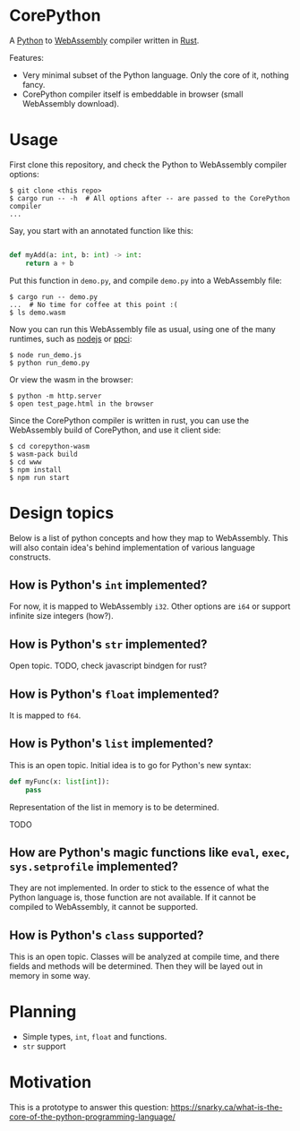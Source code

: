 
# CorePython

A [Python](https://www.python.org/) to [WebAssembly](https://webassembly.org/)
compiler written in [Rust](https://www.rust-lang.org/).

Features:

- Very minimal subset of the Python language. Only the core of it, nothing fancy.
- CorePython compiler itself is embeddable in browser (small WebAssembly download).

# Usage

First clone this repository, and check the Python to WebAssembly compiler options:

    $ git clone <this repo>
    $ cargo run -- -h  # All options after -- are passed to the CorePython compiler
    ...

Say, you start with an annotated function like this:

```python

def myAdd(a: int, b: int) -> int:
    return a + b

```

Put this function in `demo.py`, and compile `demo.py` into a WebAssembly file:

    $ cargo run -- demo.py
    ...  # No time for coffee at this point :(
    $ ls demo.wasm

Now you can run this WebAssembly file as usual, using one of the many runtimes,
such as [nodejs](https://nodejs.org/en/about/) or [ppci](https://ppci.readthedocs.io/en/latest/):

    $ node run_demo.js
    $ python run_demo.py

Or view the wasm in the browser:

    $ python -m http.server
    $ open test_page.html in the browser

Since the CorePython compiler is written in rust, you can use the WebAssembly build of
CorePython, and use it client side:

    $ cd corepython-wasm
    $ wasm-pack build
    $ cd www
    $ npm install
    $ npm run start

# Design topics

Below is a list of python concepts and how they map to WebAssembly.
This will also contain idea's behind implementation of various
language constructs.

## How is Python's `int` implemented?

For now, it is mapped to WebAssembly `i32`. Other options are `i64`
or support infinite size integers (how?).

## How is Python's `str` implemented?

Open topic.
TODO, check javascript bindgen for rust?

## How is Python's `float` implemented?

It is mapped to `f64`.

## How is Python's `list` implemented?

This is an open topic. Initial idea is to go for Python's new
syntax:

```python
def myFunc(x: list[int]):
    pass
```

Representation of the list in memory is to be determined.

TODO

## How are Python's magic functions like `eval`, `exec`, `sys.setprofile` implemented?

They are not implemented. In order to stick to the essence of what the Python
language is, those function are not available. If it cannot be compiled to
WebAssembly, it cannot be supported.

## How is Python's `class` supported?

This is an open topic. Classes will be analyzed at compile time, and there
fields and methods will be determined. Then they will be layed out in memory
in some way.

# Planning

- Simple types, `int`, `float` and functions.
- `str` support

# Motivation

This is a prototype to answer this question: https://snarky.ca/what-is-the-core-of-the-python-programming-language/

